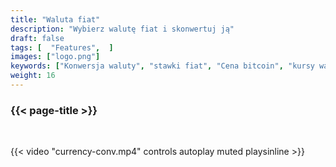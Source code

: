 ```yaml
---
title: "Waluta fiat"
description: "Wybierz walutę fiat i skonwertuj ją"
draft: false
tags: [  "Features",  ]
images: ["logo.png"]
keywords: ["Konwersja waluty", "stawki fiat", "Cena bitcoin", "kursy walut"]
weight: 16
---
```


### {{< page-title >}} 
<!-- {{< page-description >}}  -->

<br>


{{< video "currency-conv.mp4" controls  autoplay muted playsinline >}}